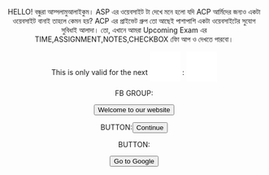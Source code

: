 HELLO! বন্ধুরা আস্সলামুআলাইকুম। ASP এর ওয়েবসাইট টা দেখে মনে হলো যদি ACP আর্মিদের জন্যও একটা ওয়েবসাইট বানাই তাহলে কেমন হয়? ACP এর প্রাইভেট গ্রুপ তো আছেই পাশাপাশি একটা ওয়েবসাইটের সুযোগ সুবিধাই আলাদা। তো, এখানে আমরা Upcoming Exam এর TIME,ASSIGNMENT,NOTES,CHECKBOX ফিো আপ ও দেখতে পারবো।









<html>
<head>
<title>Countdown</title>
<script type="text/javascript">
 // set minutes
var mins = 1;

 // calculate the seconds (don't change this! unless time progresses at a         different speed for you...)
var secs = mins * 60;
var timeout;

function countdown() {
  timeout = setTimeout('Decrement()', 1000);
}

function Decrement() {
  if (document.getElementById) {
    minutes = document.getElementById("minutes");
    seconds = document.getElementById("seconds");
    // if less than a minute remaining
    if (seconds < 59) {
      seconds.value = secs;
    } else {
      minutes.value = getminutes();
      seconds.value = getseconds();
    }
    secs--;
    if (secs < 0) {
      clearTimeout(timeout);
      return;
    }
    countdown();
  }
}

function getminutes() {
  // minutes is seconds divided by 60, rounded down
  mins = Math.floor(secs / 60);
  return ("0" + mins).substr(-2);
}

function getseconds() {
  // take mins remaining (as seconds) away from total seconds remaining
  return ("0" + (secs - Math.round(mins * 60))).substr(-2);
}

</script>
</head>
<body>

<div id="timer">
This is only valid for the next <input id="minutes" type="text"   style="width: 60px; border: none; background-color:none; font-size: 50px; font-weight: bold;"> : <input id="seconds" type="text" style="width: 60px; border: none; background-color:none; font-size: 50px; font-weight: bold;"> 
 </div>
<script>
countdown();
</script>

FB GROUP:<!DOCTYPE HTML> 
<html> 
<head>  
<title> 
example of onclick button
</title> 
<script> 
function welcome() { 
window.open(https://facebook.com/groups/272368833896163/");
} 
</script> 
</head> 
<body style = "text-align:center"> 
<button onclick="welcome()"> Welcome to our website </button>         
</body> 
</html>

BUTTON:<button onclick="https://facebook.com/groups/272368833896163/">Continue</button>

BUTTON:
<form action="https://https://facebook.com/groups/272368833896163">
    <input type="submit" value="Go to Google" />
</form>

 











  







